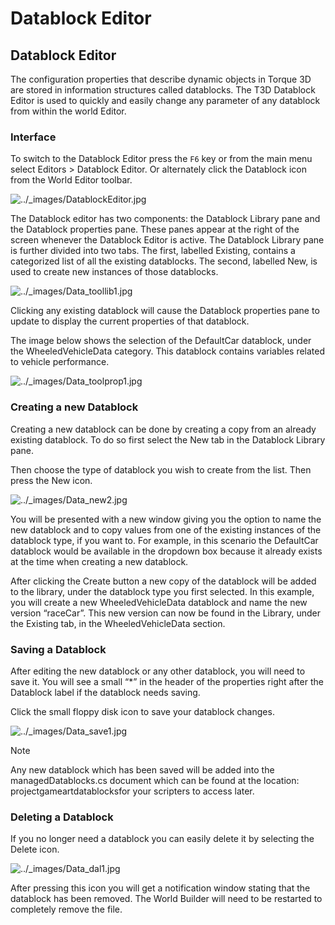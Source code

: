# Datablock Editor

## Datablock Editor

The configuration properties that describe dynamic objects in Torque 3D are stored in information structures called datablocks. The T3D Datablock Editor is used to quickly and easily change any parameter of any datablock from within the world Editor.

### Interface

To switch to the Datablock Editor press the `F6` key or from the main menu select Editors > Datablock Editor. Or alternately click the Datablock icon from the World Editor toolbar.

![../\_images/DatablockEditor.jpg](https://torque-3d.readthedocs.io/en/latest/\_images/DatablockEditor.jpg)

The Datablock editor has two components: the Datablock Library pane and the Datablock properties pane. These panes appear at the right of the screen whenever the Datablock Editor is active. The Datablock Library pane is further divided into two tabs. The first, labelled Existing, contains a categorized list of all the existing datablocks. The second, labelled New, is used to create new instances of those datablocks.

![../\_images/Data\_toollib1.jpg](https://torque-3d.readthedocs.io/en/latest/\_images/Data\_toollib1.jpg)

Clicking any existing datablock will cause the Datablock properties pane to update to display the current properties of that datablock.

The image below shows the selection of the DefaultCar datablock, under the WheeledVehicleData category. This datablock contains variables related to vehicle performance.

![../\_images/Data\_toolprop1.jpg](https://torque-3d.readthedocs.io/en/latest/\_images/Data\_toolprop1.jpg)

### Creating a new Datablock

Creating a new datablock can be done by creating a copy from an already existing datablock. To do so first select the New tab in the Datablock Library pane.

Then choose the type of datablock you wish to create from the list. Then press the New icon.

![../\_images/Data\_new2.jpg](https://torque-3d.readthedocs.io/en/latest/\_images/Data\_new2.jpg)

You will be presented with a new window giving you the option to name the new datablock and to copy values from one of the existing instances of the datablock type, if you want to. For example, in this scenario the DefaultCar datablock would be available in the dropdown box because it already exists at the time when creating a new datablock.

After clicking the Create button a new copy of the datablock will be added to the library, under the datablock type you first selected. In this example, you will create a new WheeledVehicleData datablock and name the new version “raceCar”. This new version can now be found in the Library, under the Existing tab, in the WheeledVehicleData section.

### Saving a Datablock

After editing the new datablock or any other datablock, you will need to save it. You will see a small “\*” in the header of the properties right after the Datablock label if the datablock needs saving.

Click the small floppy disk icon to save your datablock changes.

![../\_images/Data\_save1.jpg](https://torque-3d.readthedocs.io/en/latest/\_images/Data\_save1.jpg)

Note

Any new datablock which has been saved will be added into the managedDatablocks.cs document which can be found at the location: projectgameartdatablocksfor your scripters to access later.

### Deleting a Datablock

If you no longer need a datablock you can easily delete it by selecting the Delete icon.

![../\_images/Data\_dal1.jpg](https://torque-3d.readthedocs.io/en/latest/\_images/Data\_dal1.jpg)

After pressing this icon you will get a notification window stating that the datablock has been removed. The World Builder will need to be restarted to completely remove the file.
